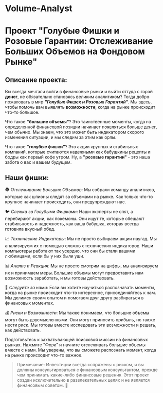 # Volume-Analyst
# Проект "Голубые Фишки и Розовые Гарантии: Отслеживание Больших Объемов на Фондовом Рынке"

## Описание проекта:

Вы всегда мечтали войти в финансовые рынки и выйти оттуда с горой **денег**, не обязательно становясь великим аналитиком? Тогда добро пожаловать в мир ***"Голубых Фишек и Розовых Гарантий"***. Мы здесь, чтобы помочь вам выявлять **возможности**, когда на рынке происходит что-то большое.

Что такое **"большие объемы"**? Это таинственные моменты, когда на определенной финансовой позиции начинает появляться больше денег, чем обычно. Мы знаем, что это может быть индикатором скорого изменения ситуации, и мы следим за этим как орлы.

Что такое **"голубые фишки"**? Это акции крупных и стабильных компаний, которые считаются надежными как бабушкины рецепты и бодры как первый кофе утром. Ну, а **"розовые гарантии"** - это наша забота о вас и вашем будущем.

## Наши фишки:

🕵️ *Отслеживание Больших Объемов*: Мы собрали команду аналитиков, которые как шпионы следят за объемами на рынке. Как только что-то крупное начинает происходить, они предупреждают нас.

🐦 *Слежка за Голубыми Фишками*: Наши эксперты не спят, а перебирают акции, как покемоны. Они ищут те, которые обещают стабильность и надежность, как ваша бабушка, которая всегда готовила вкусный обед.

📈 *Технические Индикаторы*: Мы не просто выбираем акции наугад. Мы анализируем их с помощью сложных технических индикаторов. Наши компьютеры работают так усердно, что они бы стали вашими любимцами, если бы у них были уши.

📊 *Анализ и Реакция*: Мы не просто смотрим на цифры, мы анализируем их и принимаем меры. Большие объемы могут предоставить нам возможность заработать, и мы готовы действовать.

🚀 *Следуйте за нами*: Если вы хотите научиться распознавать моменты, когда на рынке происходит что-то интересное, присоединяйтесь к нам. Мы делимся своим опытом и помогаем друг другу разбираться в финансовых моментах.

💰 *Риски и Возможности*: Мы также понимаем, что большие объемы могут быть двусмысленными. Они могут приносить прибыль, но также нести риск. Мы готовы вместе исследовать эти возможности и решать, как действовать.

Подготовьтесь к захватывающей поисковой миссии на финансовых рынках. Нажмите "Форк" и начните отслеживать большие объемы вместе с нами. Мы уверены, что вы сможете распознать момент, когда на рынке происходит что-то важное.

> Примечание: Инвестиции всегда сопряжены с риском, и вы должны консультироваться с финансовым консультантом, прежде чем принимать какие-либо финансовые решения. Этот проект создан исключительно в развлекательных целях и не является финансовым советом. 🚀
